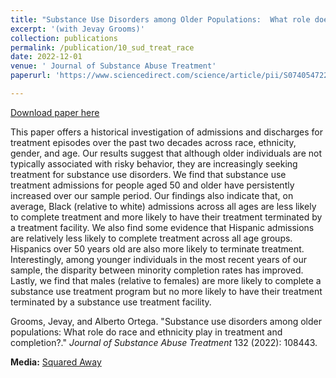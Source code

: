```yaml
---
title: "Substance Use Disorders among Older Populations:  What role does race and ethnicity play in treatment and completion?" 
excerpt: '(with Jevay Grooms)'
collection: publications
permalink: /publication/10_sud_treat_race
date: 2022-12-01
venue: ' Journal of Substance Abuse Treatment'
paperurl: 'https://www.sciencedirect.com/science/article/pii/S0740547221001690'

---
```


[Download paper here](https://www.sciencedirect.com/science/article/pii/S0740547221001690)

 This paper offers a historical investigation of admissions and discharges for treatment episodes over the past two decades across race, ethnicity, gender, and age. Our results suggest that although older individuals are not typically associated with risky behavior, they are increasingly seeking treatment for substance use disorders. We find that substance use treatment admissions for people aged 50 and older have persistently increased over our sample period. Our findings also indicate that, on average, Black (relative to white) admissions across all ages are less likely to complete treatment and more likely to have their treatment terminated by a treatment facility. We also find some evidence that Hispanic admissions are relatively less likely to complete treatment across all age groups. Hispanics over 50 years old are also more likely to terminate treatment. Interestingly, among younger individuals in the most recent years of our sample, the disparity between minority completion rates has improved. Lastly, we find that males (relative to females) are more likely to complete a substance use treatment program but no more likely to have their treatment terminated by a substance use treatment facility.

Grooms, Jevay, and Alberto Ortega. "Substance use disorders among older populations: What role do race and ethnicity play in treatment and completion?." <i>Journal of Substance Abuse Treatment</i> 132 (2022): 108443.

**Media:** [Squared Away](https://squaredawayblog.bc.edu/squared-away/aging-minorities-struggle-in-drug-treatment/)

